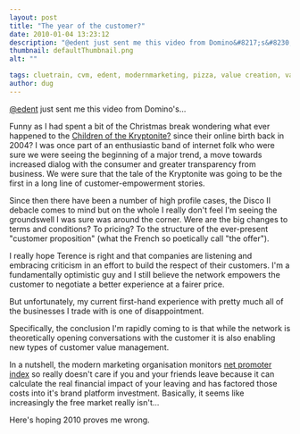 ```yaml
---
layout: post
title: "The year of the customer?"
date: 2010-01-04 13:23:12
description: "@edent just sent me this video from Domino&#8217;s&#8230; Funny as I had spent a bit of the Christmas break wondering what ever happened to the Children of the Kryptonite? since their online birth back in 2004? I was once part&#8230;"
thumbnail: defaultThumbnail.png
alt: ""

tags: cluetrain, cvm, edent, modernmarketing, pizza, value creation, value mapping
author: dug
---
```


<p><a href="http://shkspr.mobi/blog/">@edent</a> just sent me this video from Domino's...</p>

<p>Funny as I had spent a bit of the Christmas break wondering what ever happened to the <a href="http://www.wired.com/culture/lifestyle/news/2004/09/64987">Children of the Kryptonite?</a> since their online birth back in 2004? I was once part of an enthusiastic band of internet folk who were sure we were seeing the beginning of a major trend, a move towards increased dialog with the consumer and greater transparency from business. We were sure that the tale of the Kryptonite was going to be the first in a long line of customer-empowerment stories.</p>

<p>Since then there have been a number of high profile cases, the Disco II debacle comes to mind but on the whole I really don't feel I'm seeing the groundswell I was sure was around the corner. Were are the big changes to terms and conditions? To pricing? To the structure of the ever-present "customer proposition" (what the French so poetically call "the offer").</p>

<p>I really hope Terence is right and that companies are listening and embracing criticism in an effort to build the respect of their customers. I'm a fundamentally optimistic guy and I still believe the network empowers the customer to negotiate a better experience at a fairer price.</p>

<p>But unfortunately, my current first-hand experience with pretty much all of the businesses I trade with is one of disappointment. </p>

<p>Specifically, the conclusion I'm rapidly coming to is that while the network is theoretically opening conversations with the customer it is also enabling new types of customer value management. </p>

<p>In a nutshell, the modern marketing organisation monitors <a href="http://en.wikipedia.org/wiki/Net_Promoter">net promoter index</a> so really doesn't care if you and your friends leave because it can calculate the real financial impact of your leaving and has factored those costs into it's brand platform investment. Basically, it seems like increasingly the free market really isn't...</p>

<p>Here's hoping 2010 proves me wrong.</p>
